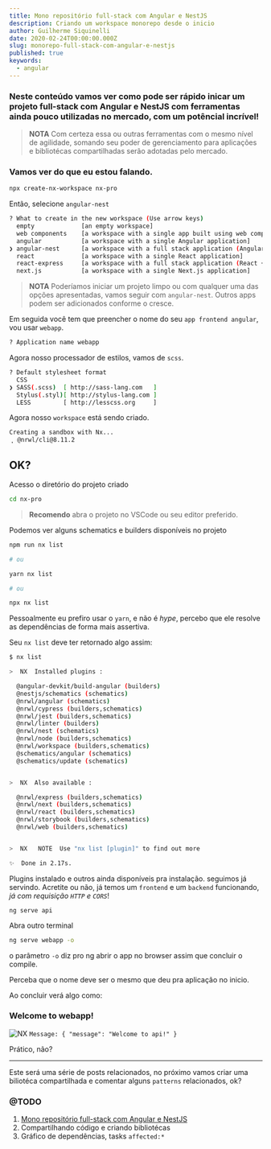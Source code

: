 ```yaml
---
title: Mono repositório full-stack com Angular e NestJS
description: Criando um workspace monorepo desde o inicio
author: Guilherme Siquinelli
date: 2020-02-24T00:00:00.000Z
slug: monorepo-full-stack-com-angular-e-nestjs
published: true
keywords:
  - angular
---
```


### Neste conteúdo vamos ver como pode ser rápido inicar um projeto full-stack com Angular e NestJS com ferramentas ainda pouco utilizadas no mercado, com um potêncial incrível!

> **NOTA** Com certeza essa ou outras ferramentas com o mesmo nível de agilidade, somando seu poder de gerenciamento para aplicações e bibliotécas compartilhadas serão adotadas pelo mercado.

### Vamos ver do que eu estou falando.

```bash
npx create-nx-workspace nx-pro
```

Então, selecione `angular-nest`

```bash
? What to create in the new workspace (Use arrow keys)
  empty             [an empty workspace]
  web components    [a workspace with a single app built using web components]
  angular           [a workspace with a single Angular application]
❯ angular-nest      [a workspace with a full stack application (Angular + Nest)]
  react             [a workspace with a single React application]
  react-express     [a workspace with a full stack application (React + Express)]
  next.js           [a workspace with a single Next.js application]
```

> **NOTA** Poderíamos iniciar um projeto limpo ou com qualquer uma das opções apresentadas, vamos seguir com `angular-nest`. Outros apps podem ser adicionados conforme o cresce.

Em seguida você tem que preencher o nome do seu `app frontend angular`, vou usar `webapp`.

```bash
? Application name webapp
```

Agora nosso processador de estilos, vamos de `scss`.

```bash
? Default stylesheet format
  CSS
❯ SASS(.scss)  [ http://sass-lang.com   ]
  Stylus(.styl)[ http://stylus-lang.com ]
  LESS         [ http://lesscss.org     ]
```

Agora nosso `workspace` está sendo criado.

```bash
Creating a sandbox with Nx...
⢀ @nrwl/cli@8.11.2
```

## OK?

Acesso o diretório do projeto criado

```bash
cd nx-pro
```

> **Recomendo** abra o projeto no VSCode ou seu editor preferido.

Podemos ver alguns schematics e builders disponíveis no projeto

```bash
npm run nx list

# ou

yarn nx list

# ou

npx nx list
```

Pessoalmente eu prefiro usar o `yarn`, e não é *hype*, percebo que ele resolve as dependências de forma mais assertiva.

Seu `nx list` deve ter retornado algo assim:

```bash
$ nx list

>  NX  Installed plugins :

  @angular-devkit/build-angular (builders)
  @nestjs/schematics (schematics)
  @nrwl/angular (schematics)
  @nrwl/cypress (builders,schematics)
  @nrwl/jest (builders,schematics)
  @nrwl/linter (builders)
  @nrwl/nest (schematics)
  @nrwl/node (builders,schematics)
  @nrwl/workspace (builders,schematics)
  @schematics/angular (schematics)
  @schematics/update (schematics)


>  NX  Also available :

  @nrwl/express (builders,schematics)
  @nrwl/next (builders,schematics)
  @nrwl/react (builders,schematics)
  @nrwl/storybook (builders,schematics)
  @nrwl/web (builders,schematics)


>  NX   NOTE  Use "nx list [plugin]" to find out more

✨  Done in 2.17s.
```

Plugins instalado e outros ainda disponíveis pra instalação. seguimos já servindo. Acretite ou não, já temos um `frontend` e um `backend` funcionando, *já com requisição `HTTP` e `CORS`*!

```bsah
ng serve api
```

Abra outro terminal

```bash
ng serve webapp -o
```
o parâmetro `-o` diz pro ng abrir o app no browser assim que concluir o compile.

Perceba que o nome deve ser o mesmo que deu pra aplicação no inicio.

Ao concluir verá algo como:

### Welcome to webapp!
![NX](/assets/logos/nx.svg)
`Message: { "message": "Welcome to api!" }`

Prático, não?

----------


Este será uma série de posts relacionados, no próximo vamos criar uma biliotéca compartilhada e comentar alguns `patterns` relacionados, ok?


### @TODO
1. [Mono repositório full-stack com Angular e NestJS](/blog/monorepo-full-stack-com-angular-e-nestjs)
2. Compartilhando código e criando bibliotécas
3. Gráfico de dependências, tasks `affected:*`